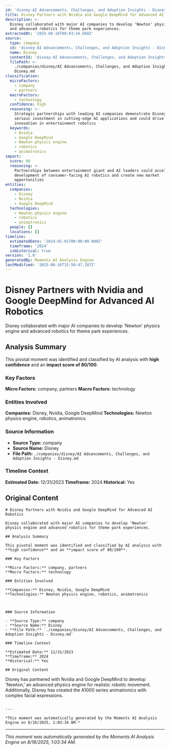 ```yaml
---
id: 'disney-AI Advancements, Challenges, and Adoption Insights - Disney-moment-3'
title: Disney Partners with Nvidia and Google DeepMind for Advanced AI Robotics
description: >-
  Disney collaborated with major AI companies to develop 'Newton' physics engine
  and advanced robotics for theme park experiences.
extractedAt: '2025-08-16T08:03:34.668Z'
source:
  type: company
  id: 'disney-AI Advancements, Challenges, and Adoption Insights - Disney'
  name: Disney
  contentId: 'disney-AI Advancements, Challenges, and Adoption Insights - Disney'
  filePath: >-
    ./companies/disney/AI Advancements, Challenges, and Adoption Insights -
    Disney.md
classification:
  microFactors:
    - company
    - partners
  macroFactors:
    - technology
  confidence: high
  reasoning: >-
    Strategic partnerships with leading AI companies demonstrate Disney's
    serious investment in cutting-edge AI applications and could drive
    innovation in entertainment robotics
  keywords:
    - Nvidia
    - Google DeepMind
    - Newton physics engine
    - robotics
    - animatronics
impact:
  score: 80
  reasoning: >-
    Partnerships between entertainment giant and AI leaders could accelerate
    development of consumer-facing AI robotics and create new market
    opportunities
entities:
  companies:
    - Disney
    - Nvidia
    - Google DeepMind
  technologies:
    - Newton physics engine
    - robotics
    - animatronics
  people: []
  locations: []
timeline:
  estimatedDate: '2024-01-01T00:00:00.000Z'
  timeframe: '2024'
  isHistorical: true
version: '1.0'
generatedBy: Moments AI Analysis Engine
lastModified: '2025-08-16T15:50:47.287Z'
---
```

# Disney Partners with Nvidia and Google DeepMind for Advanced AI Robotics

Disney collaborated with major AI companies to develop 'Newton' physics engine and advanced robotics for theme park experiences.

## Analysis Summary

This pivotal moment was identified and classified by AI analysis with **high confidence** and an **impact score of 80/100**.

### Key Factors

**Micro Factors:** company, partners
**Macro Factors:** technology

### Entities Involved

**Companies:** Disney, Nvidia, Google DeepMind
**Technologies:** Newton physics engine, robotics, animatronics



### Source Information

- **Source Type:** company
- **Source Name:** Disney
- **File Path:** `./companies/disney/AI Advancements, Challenges, and Adoption Insights - Disney.md`

### Timeline Context

**Estimated Date:** 12/31/2023
**Timeframe:** 2024
**Historical:** Yes

## Original Content

```
# Disney Partners with Nvidia and Google DeepMind for Advanced AI Robotics

Disney collaborated with major AI companies to develop 'Newton' physics engine and advanced robotics for theme park experiences.

## Analysis Summary

This pivotal moment was identified and classified by AI analysis with **high confidence** and an **impact score of 80/100**.

### Key Factors

**Micro Factors:** company, partners
**Macro Factors:** technology

### Entities Involved

**Companies:** Disney, Nvidia, Google DeepMind
**Technologies:** Newton physics engine, robotics, animatronics



### Source Information

- **Source Type:** company
- **Source Name:** Disney
- **File Path:** `./companies/disney/AI Advancements, Challenges, and Adoption Insights - Disney.md`

### Timeline Context

**Estimated Date:** 12/31/2023
**Timeframe:** 2024
**Historical:** Yes

## Original Content

```
Disney has partnered with Nvidia and Google DeepMind to develop 'Newton,' an advanced physics engine for realistic robotic movement. Additionally, Disney has created the A1000 series animatronics with complex facial expressions.
```

---

*This moment was automatically generated by the Moments AI Analysis Engine on 8/16/2025, 1:03:34 AM.*

```

---

*This moment was automatically generated by the Moments AI Analysis Engine on 8/16/2025, 1:03:34 AM.*
